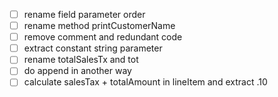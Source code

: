 - [ ] rename field parameter order
- [ ] rename method printCustomerName
- [ ] remove comment and redundant code
- [ ] extract constant string parameter
- [ ] rename totalSalesTx and tot
- [ ] do append in another way
- [ ] calculate salesTax + totalAmount in lineItem and extract .10
